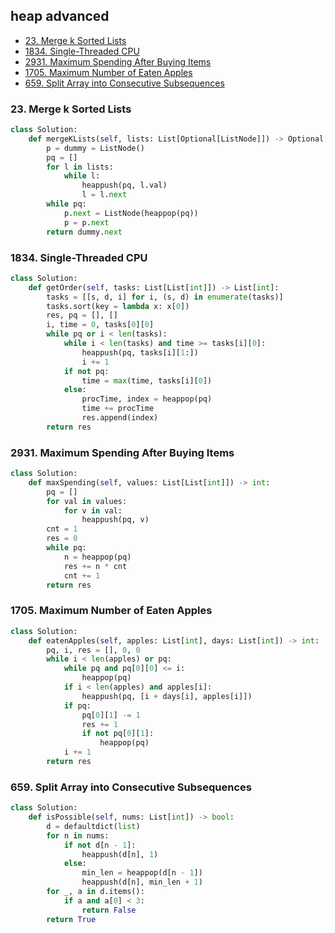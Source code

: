 ## heap advanced

* [23. Merge k Sorted Lists]()
* [1834. Single-Threaded CPU](#1834-single-threaded-cpu)
* [2931. Maximum Spending After Buying Items](#2931-maximum-spending-after-buying-items)
* [1705. Maximum Number of Eaten Apples](#1705-maximum-number-of-eaten-apples)
* [659. Split Array into Consecutive Subsequences]()

### 23. Merge k Sorted Lists

```python
class Solution:
    def mergeKLists(self, lists: List[Optional[ListNode]]) -> Optional[ListNode]:
        p = dummy = ListNode()
        pq = []
        for l in lists:
            while l:
                heappush(pq, l.val)
                l = l.next 
        while pq:
            p.next = ListNode(heappop(pq))
            p = p.next 
        return dummy.next 
```

### 1834. Single-Threaded CPU

```python
class Solution:
    def getOrder(self, tasks: List[List[int]]) -> List[int]:
        tasks = [[s, d, i] for i, (s, d) in enumerate(tasks)]
        tasks.sort(key = lambda x: x[0])
        res, pq = [], []
        i, time = 0, tasks[0][0]
        while pq or i < len(tasks):
            while i < len(tasks) and time >= tasks[i][0]:
                heappush(pq, tasks[i][1:])
                i += 1
            if not pq:
                time = max(time, tasks[i][0])
            else:
                procTime, index = heappop(pq)
                time += procTime 
                res.append(index)
        return res 
```

### 2931. Maximum Spending After Buying Items

```python
class Solution:
    def maxSpending(self, values: List[List[int]]) -> int:
        pq = []
        for val in values:
            for v in val:
                heappush(pq, v)
        cnt = 1
        res = 0
        while pq:
            n = heappop(pq)
            res += n * cnt 
            cnt += 1
        return res 
```

### 1705. Maximum Number of Eaten Apples

```python
class Solution:
    def eatenApples(self, apples: List[int], days: List[int]) -> int:
        pq, i, res = [], 0, 0
        while i < len(apples) or pq:
            while pq and pq[0][0] <= i:
                heappop(pq)
            if i < len(apples) and apples[i]:
                heappush(pq, [i + days[i], apples[i]])
            if pq:
                pq[0][1] -= 1
                res += 1
                if not pq[0][1]:
                    heappop(pq)
            i += 1
        return res
```

### 659. Split Array into Consecutive Subsequences

```python 
class Solution:
    def isPossible(self, nums: List[int]) -> bool:
        d = defaultdict(list)
        for n in nums:
            if not d[n - 1]:
                heappush(d[n], 1)
            else:
                min_len = heappop(d[n - 1])
                heappush(d[n], min_len + 1)
        for _, a in d.items():
            if a and a[0] < 3:
                return False 
        return True 
```